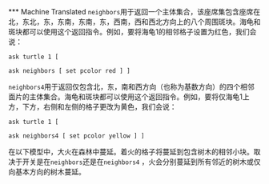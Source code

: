 ﻿*** Machine Translated
`neighbors`用于返回一个主体集合，该座席集包含座席在北，东北，东，东南，东南，东，西南，西和西北方向上的八个周围斑块。海龟和斑块都可以使用这个返回指令。例如，要将海龟1的相邻格子设置为红色，我们会说：

`ask turtle 1 [`

`ask neighbors [ set pcolor red ] ]`

`neighbors4`用于返回仅包含北，东，南和西方向（也称为基数方向）的四个相邻面片的主体集合。海龟和斑块都可以使用这个返回指令。例如，要将仅海龟1上方，下方，右侧和左侧的格子更改为黄色，我们会说：

`ask turtle 1 [`

`ask neighbors4 [ set pcolor yellow ] ]`

在以下模型中，大火在森林中蔓延。着火的格子将蔓延到包含树木的相邻小块。取决于开关是在`neighbors`还是在`neighbors4` ，火会分别蔓延到所有邻近的树木或仅向基本方向的树木蔓延。